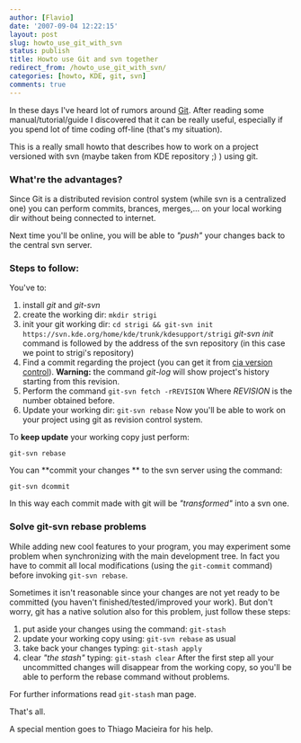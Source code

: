 ```yaml
---
author: [Flavio]
date: '2007-09-04 12:22:15'
layout: post
slug: howto_use_git_with_svn
status: publish
title: Howto use Git and svn together
redirect_from: /howto_use_git_with_svn/
categories: [howto, KDE, git, svn]
comments: true
---
```


In these days I've heard lot of rumors around [Git](http://git.or.cz/). After
reading some manual/tutorial/guide I discovered that it can be really useful,
especially if you spend lot of time coding off-line (that's my situation).

This is a really small howto that describes how to work on a project versioned
with svn (maybe taken from KDE repository ;) ) using git.

### What're the advantages?

Since Git is a distributed revision control system (while svn is a centralized
one) you can perform commits, brances, merges,... on your local working dir
without being connected to internet.

Next time you'll be online, you will be able to _"push"_ your changes back to
the central svn server.

### Steps to follow:

You've to:

  1. install _git_ and _git-svn_
  2. create the working dir: `mkdir strigi`
  3. init your git working dir: `cd strigi && git-svn init https://svn.kde.org/home/kde/trunk/kdesupport/strigi` _git-svn init_ command is followed by the address of the svn repository (in this case we point to strigi's repository)
  4. Find a commit regarding the project (you can get it from [cia version control](http://cia.vc/)). **Warning:** the command _git-log_ will show project's history starting from this revision.
  5. Perform the command `git-svn fetch -rREVISION` Where _REVISION_ is the number obtained before.
  6. Update your working dir: `git-svn rebase`
Now you'll be able to work on your project using git as revision control
system.

To **keep update** your working copy just perform:

`git-svn rebase`

You can **commit your changes ** to the svn server using the command:

`git-svn dcommit`

In this way each commit made with git will be _"transformed"_ into a svn one.

### Solve git-svn rebase problems

While adding new cool features to your program, you may experiment some
problem when synchronizing with the main development tree. In fact you have to
commit all local modifications (using the `git-commit` command) before
invoking `git-svn rebase`.

Sometimes it isn't reasonable since your changes are not yet ready to be
committed (you haven't finished/tested/improved your work). But don't worry,
git has a native solution also for this problem, just follow these steps:

  1. put aside your changes using the command: `git-stash`
  2. update your working copy using: `git-svn rebase` as usual
  3. take back your changes typing: `git-stash apply`
  4. clear _"the stash"_ typing: `git-stash clear`
After the first step all your uncommitted changes will disappear from the
working copy, so you'll be able to perform the rebase command without
problems.

For further informations read `git-stash` man page.

That's all.

A special mention goes to Thiago Macieira for his help.

